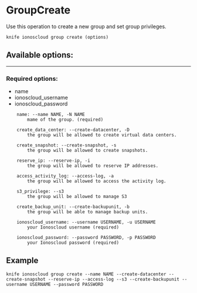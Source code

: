 # GroupCreate

Use this operation to create a new group and set group privileges.

    knife ionoscloud group create (options)


## Available options:
---

### Required options:
* name
* ionoscloud_username
* ionoscloud_password

```
    name: --name NAME, -N NAME
        mame of the group. (required)

    create_data_center: --create-datacenter, -D
        the group will be allowed to create virtual data centers.

    create_snapshot: --create-snapshot, -s
        the group will be allowed to create snapshots.

    reserve_ip: --reserve-ip, -i
        the group will be allowed to reserve IP addresses.

    access_activity_log: --access-log, -a
        the group will be allowed to access the activity log.

    s3_privilege: --s3
        the group will be allowed to manage S3

    create_backup_unit: --create-backupunit, -b
        the group will be able to manage backup units.

    ionoscloud_username: --username USERNAME, -u USERNAME
        your Ionoscloud username (required)

    ionoscloud_password: --password PASSWORD, -p PASSWORD
        your Ionoscloud password (required)

```

## Example

    knife ionoscloud group create --name NAME --create-datacenter --create-snapshot --reserve-ip --access-log --s3 --create-backupunit --username USERNAME --password PASSWORD
